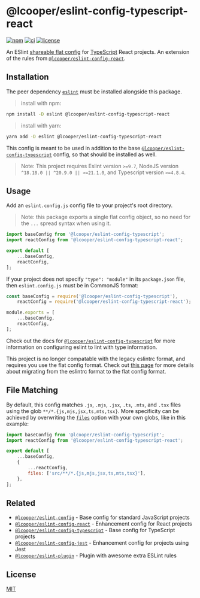 # @lcooper/eslint-config-typescript-react

[![npm](https://img.shields.io/npm/v/@lcooper/eslint-config-typescript-react?logo=npm&style=for-the-badge)](https://www.npmjs.com/package/@lcooper/eslint-config-typescript-react)
[![ci](https://img.shields.io/github/actions/workflow/status/luciancooper/eslint-configs/ci.yml?logo=github&style=for-the-badge)](https://github.com/luciancooper/eslint-configs/actions/workflows/ci.yml)
[![license](https://img.shields.io/github/license/luciancooper/eslint-configs?color=yellow&style=for-the-badge)](#license)

An ESlint [shareable flat config](https://eslint.org/docs/latest/use/configure/configuration-files-new) for [TypeScript](https://www.typescriptlang.org) React projects. An extension of the rules from [`@lcooper/eslint-config-react`](../eslint-config-react).

## Installation

The peer dependency [`eslint`](https://www.npmjs.com/package/eslint) must be installed alongside this package.

> install with npm:
```bash
npm install -D eslint @lcooper/eslint-config-typescript-react
```

> install with yarn:
```bash
yarn add -D eslint @lcooper/eslint-config-typescript-react
```

This config is meant to be used in addition to the base [`@lcooper/eslint-config-typescript`](../eslint-config-typescript) config, so that should be installed as well.

> Note: This project requires Eslint version `>=9.7`, NodeJS version `^18.18.0 || ^20.9.0 || >=21.1.0`, and Typescript version `>=4.8.4`.

## Usage

Add an `eslint.config.js` config file to your project's root directory.

> Note: this package exports a single flat config object, so no need for the `...` spread syntax when using it.

```js
import baseConfig from '@lcooper/eslint-config-typescript';
import reactConfig from '@lcooper/eslint-config-typescript-react';

export default [
    ...baseConfig,
    reactConfig,
];
```

If your project does not specify `"type": "module"` in its `package.json` file, then `eslint.config.js` must be in CommonJS format:

```js
const baseConfig = require('@lcooper/eslint-config-typescript'),
    reactConfig = require('@lcooper/eslint-config-typescript-react');

module.exports = [
    ...baseConfig,
    reactConfig,
];
```

Check out the docs for [`@lcooper/eslint-config-typescript`](../eslint-config-typescript) for more information on configuring eslint to lint with type information.

This project is no longer compatable with the legacy eslintrc format, and requires you use the flat config format. Check out [this page](https://eslint.org/docs/latest/use/configure/migration-guide) for more details about migrating from the eslintrc format to the flat config format.

## File Matching

By default, this config matches `.js`, `.mjs`, `.jsx`, `.ts`, `.mts`, and `.tsx` files using the glob `**/*.{js,mjs,jsx,ts,mts,tsx}`. More specificity can be achieved by overwriting the [`files`](https://eslint.org/docs/latest/use/configure/configuration-files-new#specifying-files-and-ignores) option with your own globs, like in this example:

```js
import baseConfig from '@lcooper/eslint-config-typescript';
import reactConfig from '@lcooper/eslint-config-typescript-react';

export default [
    ...baseConfig,
    {
        ...reactConfig,
        files: ['src/**/*.{js,mjs,jsx,ts,mts,tsx}'],
    },
];
```

## Related

 * [`@lcooper/eslint-config`](../eslint-config) - Base config for standard JavaScript projects
 * [`@lcooper/eslint-config-react`](../eslint-config-react) - Enhancement config for React projects
 * [`@lcooper/eslint-config-typescript`](../eslint-config-typescript) - Base config for TypeScript projects
 * [`@lcooper/eslint-config-jest`](../eslint-config-jest) - Enhancement config for projects using Jest
 * [`@lcooper/eslint-plugin`](../eslint-plugin) - Plugin with awesome extra ESLint rules

## License

[MIT](../../LICENSE)
